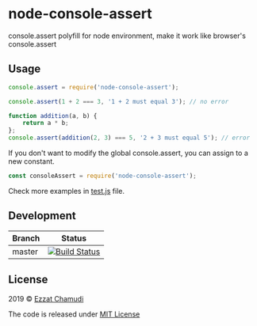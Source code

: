 # node-console-assert

console.assert polyfill for node environment, make it work like browser's console.assert

## Usage

```js
console.assert = require('node-console-assert');

console.assert(1 + 2 === 3, '1 + 2 must equal 3'); // no error

function addition(a, b) {
    return a * b;
};
console.assert(addition(2, 3) === 5, '2 + 3 must equal 5'); // error
```

If you don't want to modify the global console.assert, you can assign to a new constant.
```js
const consoleAssert = require('node-console-assert');
```

Check more examples in [test.js](https://github.com/ezhmd/node-console-assert/blob/master/test.js) file.

## Development

| Branch | Status |
| - | - |
| master | [![Build Status](https://travis-ci.org/ezhmd/node-console-assert.svg?branch=master)](https://travis-ci.org/ezhmd/node-console-assert) |

## License

2019 © [Ezzat Chamudi](https://github.com/ezhmd)

The code is released under [MIT License](https://opensource.org/licenses/MIT)